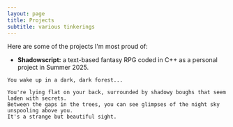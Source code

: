 ```yaml
---
layout: page
title: Projects
subtitle: various tinkerings
---
```


Here are some of the projects I'm most proud of: 

- **Shadowscript:** a text-based fantasy RPG coded in C++ as a personal project in Summer 2025. 
~~~
You wake up in a dark, dark forest...

You're lying flat on your back, surrounded by shadowy boughs that seem laden with secrets.
Between the gaps in the trees, you can see glimpses of the night sky unspooling above you.
It's a strange but beautiful sight.
~~~
